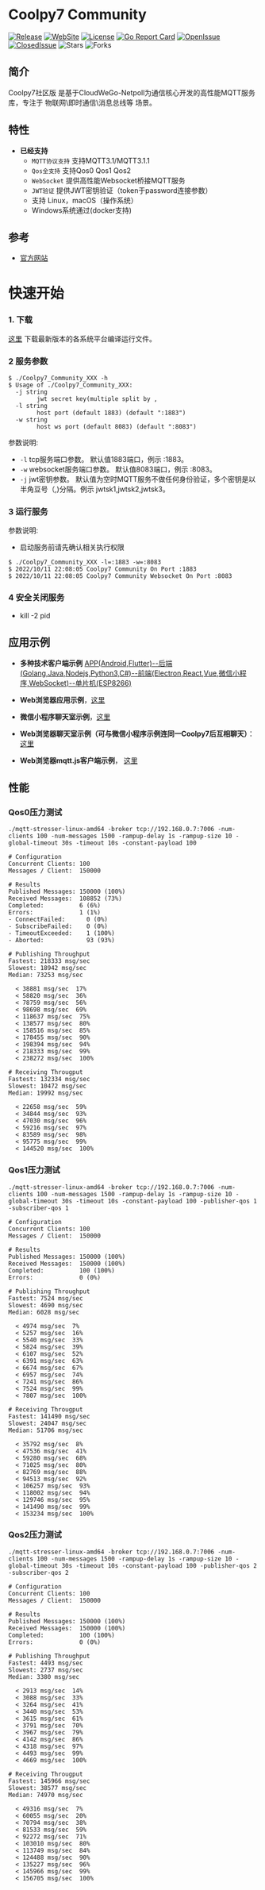 # Coolpy7 Community

[![Release](https://img.shields.io/github/v/release/Coolpy7/Coolpy7_Community)](https://github.com/Coolpy7/Coolpy7_Community/releases)
[![WebSite](https://img.shields.io/website?up_message=Coolpy7&url=http%3A%2F%2Fwww.coolpy.net%2F)](http://www.coolpy.net/)
[![License](https://img.shields.io/github/license/Coolpy7/Coolpy7_Community)](https://github.com/Coolpy7/Coolpy7_Community/blob/main/LICENSE)
[![Go Report Card](https://goreportcard.com/badge/github.com/Coolpy7/Coolpy7_Community)](https://goreportcard.com/report/github.com/Coolpy7/Coolpy7_Community)
[![OpenIssue](https://img.shields.io/github/issues/Coolpy7/Coolpy7_Community)](https://github.com/Coolpy7/Coolpy7_Community/issues)
[![ClosedIssue](https://img.shields.io/github/issues-closed/Coolpy7/Coolpy7_Community)](https://github.com/Coolpy7/Coolpy7_Community/issues?q=is%3Aissue+is%3Aclosed)
![Stars](https://img.shields.io/github/stars/Coolpy7/Coolpy7_Community)
![Forks](https://img.shields.io/github/forks/Coolpy7/Coolpy7_Communityl)

## 简介

Coolpy7社区版 是基于CloudWeGo-Netpoll为通信核心开发的高性能MQTT服务库，专注于 物联网\即时通信\消息总线等 场景。

## 特性

* **已经支持** 
    - `MQTT协议支持` 支持MQTT3.1/MQTT3.1.1
    - `Qos全支持` 支持Qos0 Qos1 Qos2
    - `WebSocket` 提供高性能Websocket桥接MQTT服务
    - `JWT验证` 提供JWT密钥验证（token于password连接参数）
    - 支持 Linux，macOS（操作系统）
    - Windows系统通过(docker支持)

## 参考

* [官方网站](http://www.coolpy.net)

# 快速开始

### 1. 下载

[这里](https://github.com/Coolpy7/Coolpy7_Community/releases) 下载最新版本的各系统平台编译运行文件。

### 2 服务参数

```
$ ./Coolpy7_Community_XXX -h
$ Usage of ./Coolpy7_Community_XXX:
  -j string
        jwt secret key(multiple split by ,
  -l string
        host port (default 1883) (default ":1883")
  -w string
        host ws port (default 8083) (default ":8083")
```

参数说明:

* `-l` tcp服务端口参数。 默认值1883端口，例示 :1883。
* `-w` websocket服务端口参数。 默认值8083端口，例示 :8083。
* `-j` jwt密钥参数。 默认值为空时MQTT服务不做任何身份验证，多个密钥是以半角豆号（,)分隔。例示 jwtsk1,jwtsk2,jwtsk3。

### 3 运行服务

参数说明:
* 启动服务前请先确认相关执行权限

```
$ ./Coolpy7_Community_XXX -l=:1883 -w=:8083
$ 2022/10/11 22:08:05 Coolpy7 Community On Port :1883
$ 2022/10/11 22:08:05 Coolpy7 Community Websocket On Port :8083
```

### 4 安全关闭服务

* kill -2 pid

## 应用示例

* **多种技术客户端示例** [APP(Android,Flutter)--后端(Golang,Java,Nodejs,Python3,C#)--前端(Electron,React,Vue,微信小程序,WebSocket)--单片机(ESP8266)](https://github.com/Coolpy7/mqtt-client-examples)

- **Web浏览器应用示例**，[这里](https://github.com/Coolpy7/mqtt_web_browser_client)

- **微信小程序聊天室示例**，[这里](https://github.com/Coolpy7/wxsmallapp)

- **Web浏览器聊天室示例（可与微信小程序示例连同一Coolpy7后互相聊天）**：[这里](https://github.com/Coolpy7/Cp7Chat)

- **Web浏览器mqtt.js客户端示例**， [这里](https://github.com/Coolpy7/mqttjs_browser_client_demo)

## 性能

### Qos0压力测试
```
./mqtt-stresser-linux-amd64 -broker tcp://192.168.0.7:7006 -num-clients 100 -num-messages 1500 -rampup-delay 1s -rampup-size 10 -global-timeout 30s -timeout 10s -constant-payload 100
```
```
# Configuration
Concurrent Clients: 100
Messages / Client:  150000

# Results
Published Messages: 150000 (100%)
Received Messages:  108852 (73%)
Completed:          6 (6%)
Errors:             1 (1%)
- ConnectFailed:      0 (0%)
- SubscribeFailed:    0 (0%)
- TimeoutExceeded:    1 (100%)
- Aborted:            93 (93%)

# Publishing Throughput
Fastest: 218333 msg/sec
Slowest: 18942 msg/sec
Median: 73253 msg/sec

  < 38881 msg/sec  17%
  < 58820 msg/sec  36%
  < 78759 msg/sec  56%
  < 98698 msg/sec  69%
  < 118637 msg/sec  75%
  < 138577 msg/sec  80%
  < 158516 msg/sec  85%
  < 178455 msg/sec  90%
  < 198394 msg/sec  94%
  < 218333 msg/sec  99%
  < 238272 msg/sec  100%

# Receiving Througput
Fastest: 132334 msg/sec
Slowest: 10472 msg/sec
Median: 19992 msg/sec

  < 22658 msg/sec  59%
  < 34844 msg/sec  93%
  < 47030 msg/sec  96%
  < 59216 msg/sec  97%
  < 83589 msg/sec  98%
  < 95775 msg/sec  99%
  < 144520 msg/sec  100%
```

### Qos1压力测试
```
./mqtt-stresser-linux-amd64 -broker tcp://192.168.0.7:7006 -num-clients 100 -num-messages 1500 -rampup-delay 1s -rampup-size 10 -global-timeout 30s -timeout 10s -constant-payload 100 -publisher-qos 1  -subscriber-qos 1
```
```
# Configuration
Concurrent Clients: 100
Messages / Client:  150000

# Results
Published Messages: 150000 (100%)
Received Messages:  150000 (100%)
Completed:          100 (100%)
Errors:             0 (0%)

# Publishing Throughput
Fastest: 7524 msg/sec
Slowest: 4690 msg/sec
Median: 6028 msg/sec

  < 4974 msg/sec  7%
  < 5257 msg/sec  16%
  < 5540 msg/sec  33%
  < 5824 msg/sec  39%
  < 6107 msg/sec  52%
  < 6391 msg/sec  63%
  < 6674 msg/sec  67%
  < 6957 msg/sec  74%
  < 7241 msg/sec  86%
  < 7524 msg/sec  99%
  < 7807 msg/sec  100%

# Receiving Througput
Fastest: 141490 msg/sec
Slowest: 24047 msg/sec
Median: 51706 msg/sec

  < 35792 msg/sec  8%
  < 47536 msg/sec  41%
  < 59280 msg/sec  68%
  < 71025 msg/sec  80%
  < 82769 msg/sec  88%
  < 94513 msg/sec  92%
  < 106257 msg/sec  93%
  < 118002 msg/sec  94%
  < 129746 msg/sec  95%
  < 141490 msg/sec  99%
  < 153234 msg/sec  100%
```

### Qos2压力测试
```
./mqtt-stresser-linux-amd64 -broker tcp://192.168.0.7:7006 -num-clients 100 -num-messages 1500 -rampup-delay 1s -rampup-size 10 -global-timeout 30s -timeout 10s -constant-payload 100 -publisher-qos 2  -subscriber-qos 2
```
```
# Configuration
Concurrent Clients: 100
Messages / Client:  150000

# Results
Published Messages: 150000 (100%)
Received Messages:  150000 (100%)
Completed:          100 (100%)
Errors:             0 (0%)

# Publishing Throughput
Fastest: 4493 msg/sec
Slowest: 2737 msg/sec
Median: 3380 msg/sec

  < 2913 msg/sec  14%
  < 3088 msg/sec  33%
  < 3264 msg/sec  41%
  < 3440 msg/sec  53%
  < 3615 msg/sec  61%
  < 3791 msg/sec  70%
  < 3967 msg/sec  79%
  < 4142 msg/sec  86%
  < 4318 msg/sec  97%
  < 4493 msg/sec  99%
  < 4669 msg/sec  100%

# Receiving Througput
Fastest: 145966 msg/sec
Slowest: 38577 msg/sec
Median: 74970 msg/sec

  < 49316 msg/sec  7%
  < 60055 msg/sec  20%
  < 70794 msg/sec  38%
  < 81533 msg/sec  59%
  < 92272 msg/sec  71%
  < 103010 msg/sec  80%
  < 113749 msg/sec  84%
  < 124488 msg/sec  90%
  < 135227 msg/sec  96%
  < 145966 msg/sec  99%
  < 156705 msg/sec  100%
```